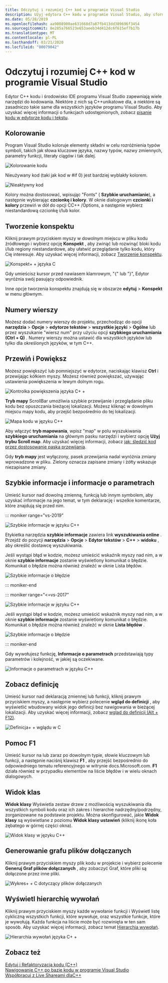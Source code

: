 ```yaml
---
title: Odczytuj i rozumiej C++ kod w programie Visual Studio
description: Użyj edytora C++ kodu w programie Visual Studio, aby sformatować i zrozumieć swój kod.
ms.date: 05/28/2019
ms.openlocfilehash: aa9008900ae631668d7a87fb413dd389696f3454
ms.sourcegitcommit: 8e285a766523e653aeeb34d412dc6f615ef7b17b
ms.translationtype: MT
ms.contentlocale: pl-PL
ms.lasthandoff: 03/21/2020
ms.locfileid: "80079042"
---
```

# <a name="read-and-understand-c-code-in-visual-studio"></a>Odczytuj i rozumiej C++ kod w programie Visual Studio

Edytor C++ kodu i środowisko IDE programu Visual Studio zapewniają wiele narzędzi do kodowania. Niektóre z nich są C++unikatowe dla, a niektóre są zasadniczo takie same dla wszystkich języków programu Visual Studio. Aby uzyskać więcej informacji o funkcjach udostępnionych, zobacz [pisanie kodu w edytorze kodu i tekstu](/visualstudio/ide/writing-code-in-the-code-and-text-editor).  

## <a name="colorization"></a>Kolorowanie

Program Visual Studio koloruje elementy składni w celu rozróżnienia typów symboli, takich jak słowa kluczowe języka, nazwy typów, nazwy zmiennych, parametry funkcji, literały ciągów i tak dalej.

![Kolorowanie kodu](../ide/media/code-outline-colorization.png "C++Kolorowanie")

Nieużywany kod (taki jak kod w #if 0) jest bardziej wyblakły kolorem.

![Nieaktywny kod](../ide/media/inactive-code-cpp.png "C++nieaktywny kod")

Kolory można dostosować, wpisując "Fonts" ( **Szybkie uruchamianie**), a następnie wybierając **czcionkę i kolory**. W oknie dialogowym **czcionki i kolory** przewiń w dół do opcji CC++ /Options, a następnie wybierz niestandardową czcionkę i/lub kolor.

## <a name="outlining"></a>Tworzenie konspektu

Kliknij prawym przyciskiem myszy w dowolnym miejscu w pliku kodu źródłowego i wybierz opcję **Konspekt** , aby zwinąć lub rozwinąć bloki kodu i/lub regiony niestandardowe, aby ułatwić przeglądanie tylko kodu, który Cię interesuje. Aby uzyskać więcej informacji, zobacz [Tworzenie konspektu](/visualstudio/ide/outlining).

![Konspekt&#43; &#43; języka C](../ide/media/vs2015_cpp_outlining.png "Tworzenie konspektu")

Gdy umieścisz kursor przed nawiasem klamrowym, "{" lub "}", Edytor wyróżnia swój pasujący odpowiednik.

Inne opcje tworzenia konspektu znajdują się w obszarze **edytuj** > **Konspekt** w menu głównym.

## <a name="line-numbers"></a>Numery wierszy

Możesz dodać numery wierszy do projektu, przechodząc do opcji **narzędzia** > **Opcje** > **edytorze tekstów** > **wszystkie języki** > **Ogólne** lub przez wyszukanie "wiersz num" przy użyciu opcji **szybkiego uruchamiania (Ctrl + Q)** . Numery wierszy można ustawić dla wszystkich języków lub tylko dla określonych języków, w tym C++.

## <a name="scroll-and-zoom"></a>Przewiń i Powiększ

Możesz powiększyć lub pomniejszyć w edytorze, naciskając klawisz **Ctrl** i przewijając kółkiem myszy. Możesz również powiększać, używając ustawienia powiększenia w lewym dolnym rogu.

![Kontrolka powiększenia języka C&#43; &#43;](../ide/media/zoom-control.png "Kontrolka powiększenia")

**Tryb mapy** ScrollBar umożliwia szybkie przewijanie i przeglądanie pliku kodu bez opuszczania bieżącej lokalizacji. Możesz kliknąć w dowolnym miejscu mapy kodu, aby przejść bezpośrednio do tej lokalizacji.

![Mapa kodu w języku C&#43;&#43;](../ide/media/vs2015-cpp-code-map.png "Mapa kodu")

Aby włączyć **tryb mapowania**, wpisz "map" w polu wyszukiwania **szybkiego uruchamiania** na głównym pasku narzędzi i wybierz opcję **Użyj trybu Scroll map**. Aby uzyskać więcej informacji, zobacz [jak: śledzić kod przez dostosowanie paska przewijania](/visualstudio/ide/how-to-track-your-code-by-customizing-the-scrollbar).

Gdy **tryb mapy** jest wyłączony, pasek przewijania nadal wyróżnia zmiany wprowadzone w pliku. Zielony oznacza zapisane zmiany i żółty wskazuje niezapisane zmiany.

## <a name="quick-info-and-parameter-info"></a>Szybkie informacje i informacje o parametrach

Umieść kursor nad dowolną zmienną, funkcją lub innym symbolem, aby uzyskać informacje na jego temat, w tym deklarację i wszelkie komentarze, które znajdują się przed nim.

::: moniker range="vs-2019"

![Szybkie informacje w języku C&#43;&#43;](../ide/media/quick-info-vs2019.png "Szybkie informacje")

Etykietka narzędzia **szybkie informacje** zawiera link **wyszukiwania online** . Przejdź do pozycji **narzędzia** > **Opcje** > **Edytor tekstów** > **C++**  > **widoku** , aby określić dostawcę wyszukiwania.

Jeśli wystąpi błąd w kodzie, możesz umieścić wskaźnik myszy nad nim, a w oknie **szybkie informacje** zostanie wyświetlony komunikat o błędzie. Komunikat o błędzie można również znaleźć w oknie Lista błędów.

![Szybkie informacje o błędzie](../ide/media/quickinfo-on-error.png "Szybkie informacje o błędzie")

::: moniker-end

::: moniker range="<=vs-2017"

![Szybkie informacje w języku C&#43;&#43;](../ide/media/quick-info.png "Szybkie informacje")

Jeśli wystąpi błąd w kodzie, możesz umieścić wskaźnik myszy nad nim, a w oknie **szybkie informacje** zostanie wyświetlony komunikat o błędzie. Komunikat o błędzie można również znaleźć w oknie **Lista błędów** .

![Szybkie informacje o błędzie](../ide/media/quickinfo-on-error.png "Szybkie informacje o błędzie")

::: moniker-end

Gdy wywołujesz funkcję, **Informacje o parametrach** przedstawiają typy parametrów i kolejność, w jakiej są oczekiwane.

![Informacje o parametrach w języku C&#43;&#43;](../ide/media/parameter-info.png "Informacje o parametrach")

## <a name="peek-definition"></a>Zobacz definicję

Umieść kursor nad deklaracją zmiennej lub funkcji, kliknij prawym przyciskiem myszy, a następnie wybierz polecenie **wgląd do definicji** , aby wyświetlić wbudowany widok jego definicji bez nawigowania w bieżącej lokalizacji. Aby uzyskać więcej informacji, zobacz [wgląd do definicji (Alt + F12)](/visualstudio/ide/how-to-view-and-edit-code-by-using-peek-definition-alt-plus-f12).

![Definicja&#43; &#43; wglądu w C](../ide/media/vs2015_cpp_peek_definition.png "vs2015_cpp_peek_definition")

##  <a name="f1-help"></a>Pomoc F1

Umieść kursor na lub zaraz po dowolnym typie, słowie kluczowym lub funkcji, a następnie naciśnij klawisz **F1** , aby przejść bezpośrednio do odpowiedniego tematu referencyjnego w witrynie docs.Microsoft.com. **F1** działa również w przypadku elementów na liście błędów i w wielu oknach dialogowych.

## <a name="class-view"></a>Widok klas

**Widok klasy** Wyświetla zestaw drzew z możliwością wyszukiwania dla wszystkich symboli kodu oraz ich zakres i hierarchie nadrzędny/podrzędny, zorganizowane na podstawie projektu. Można skonfigurować, jakie **Widok klasy** są wyświetlane z poziomu **Widok klasy ustawień** (kliknij ikonę koła zębatego w górnej części okna).

![Widok klasy w języku C&#43;&#43;](../ide/media/class-view.png "Widok klas")

## <a name="generate-graph-of-include-files"></a>Generowanie grafu plików dołączanych

Kliknij prawym przyciskiem myszy plik kodu w projekcie i wybierz polecenie **Generuj Graf plików dołączanych** , aby zobaczyć Graf, które pliki są dołączone przez inne pliki.

![Wykres&#43; &#43; C dotyczący plików dołączanych](../ide/media/vs2015_cpp_include_graph.png "vs2015_cpp_include_graph")

## <a name="view-call-hierarchy"></a>Wyświetl hierarchię wywołań

Kliknij prawym przyciskiem myszy każde wywołanie funkcji i Wyświetl listę cykliczną wszystkich funkcji, które wywołuje, oraz wszystkie funkcje, które je wywołują. Każda funkcja na liście może być rozwinięta w ten sam sposób. Aby uzyskać więcej informacji, zobacz temat [Hierarchia wywołań](/visualstudio/ide/reference/call-hierarchy).

![Hierarchia wywołań języka C&#43; &#43;](../ide/media/vs2015_cpp_call_hierarchy.png "vs2015_cpp_call_hierarchy")

## <a name="see-also"></a>Zobacz też

[Edytuj i Refaktoryzacja kodu (C++)](writing-and-refactoring-code-cpp.md)</br>
[Nawigowanie C++ po bazie kodu w programie Visual Studio](navigate-code-cpp.md)</br>
[Współpracuj z Live Shareami dlaC++](live-share-cpp.md)
